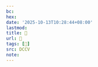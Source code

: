 ```yaml
---
bc:
hex:
date: '2025-10-13T10:28:44+08:00'
lastmod:
title: 􃿀
url: 􃿀
tags: [𠂹]
src: DCCV
note:
---
```

